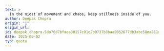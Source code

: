 ```yaml
---
text: >
  In the midst of movement and chaos, keep stillness inside of you.
author: Deepak Chopra
origin: "1"
origin_url: 
id: deepak_chopra-5da76d7bfaea30157c01c2b0737b8baa0852677db3abc58ea511aae84c0b67e9
date: 2025-09-02
typ: quote
---
```

